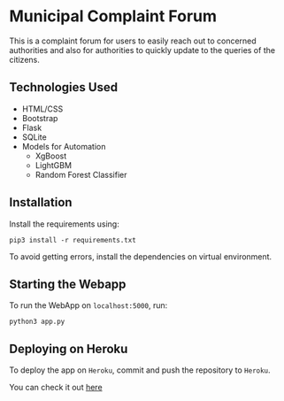 # Municipal Complaint Forum
This is a complaint forum for users to easily reach out to concerned authorities and also for authorities to quickly update to the queries of the citizens.

## Technologies Used

- HTML/CSS
- Bootstrap
- Flask
- SQLite
- Models for Automation
    - XgBoost
    - LightGBM
    - Random Forest Classifier

## Installation

Install the requirements using:

```pip3 install -r requirements.txt```

To avoid getting errors, install the dependencies on virtual environment.

## Starting the Webapp

To run the WebApp on `localhost:5000`, run:

 ```python3 app.py```

## Deploying on Heroku

To deploy the app on `Heroku`, commit and push the repository to `Heroku`.

You can check it out [here](http://complaintforum.herokuapp.com)
